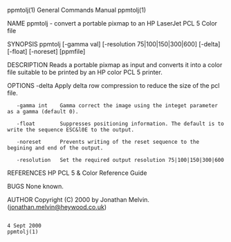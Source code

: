ppmtolj(1)                                                                              General Commands Manual                                                                             ppmtolj(1)

NAME
       ppmtolj - convert a portable pixmap to an HP LaserJet PCL 5 Color file

SYNOPSIS
       ppmtolj [-gamma val] [-resolution 75|100|150|300|600] [-delta] [-float] [-noreset] [ppmfile]

DESCRIPTION
       Reads a portable pixmap as input and converts it into a color file suitable to be printed by an HP color PCL 5 printer.

OPTIONS
       -delta        Apply delta row compression to reduce the size of the pcl file.

       -gamma int    Gamma correct the image using the integet parameter as a gamma (default 0).

       -float        Suppresses positioning information. The default is to write the sequence ESC&l0E to the output.

       -noreset      Prevents writing of the reset sequence to the begining and end of the output.

       -resolution   Set the required output resolution 75|100|150|300|600

REFERENCES
       HP PCL 5 & Color Reference Guide

BUGS
       None known.

AUTHOR
       Copyright (C) 2000 by Jonathan Melvin.(jonathan.melvin@heywood.co.uk)

                                                                                              4 Sept 2000                                                                                   ppmtolj(1)
